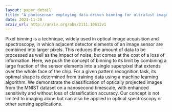 ```yaml
---
layout: paper_detail
title: "A photosensor employing data-driven binning for ultrafast image recognition"
date: 2021-11-20
arxiv_url: http://arxiv.org/abs/2111.10612v1
---
```


Pixel binning is a technique, widely used in optical image acquisition and spectroscopy, in which adjacent detector elements of an image sensor are combined into larger pixels. This reduces the amount of data to be processed as well as the impact of noise, but comes at the cost of a loss of information. Here, we push the concept of binning to its limit by combining a large fraction of the sensor elements into a single superpixel that extends over the whole face of the chip. For a given pattern recognition task, its optimal shape is determined from training data using a machine learning algorithm. We demonstrate the classification of optically projected images from the MNIST dataset on a nanosecond timescale, with enhanced sensitivity and without loss of classification accuracy. Our concept is not limited to imaging alone but can also be applied in optical spectroscopy or other sensing applications.
